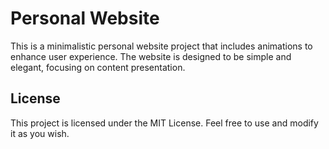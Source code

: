 # Personal Website

This is a minimalistic personal website project that includes animations to enhance user experience. The website is designed to be simple and elegant, focusing on content presentation.

## License

This project is licensed under the MIT License. Feel free to use and modify it as you wish.